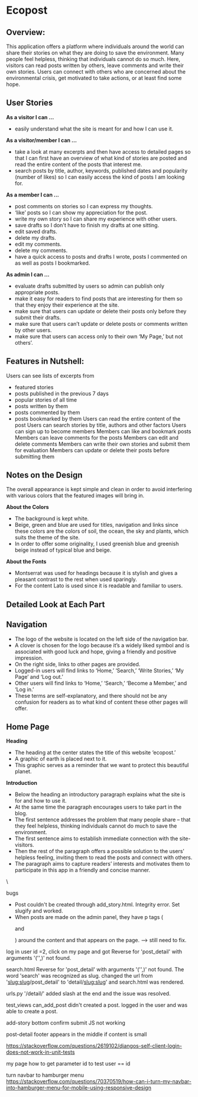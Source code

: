 # Ecopost

## Overview:

This application offers a platform where individuals around the world can share their stories on what they are doing to save the environment.  Many people feel helpless, thinking that individuals cannot do so much.  Here, visitors can read posts written by others, leave comments and write their own stories.  Users can connect with others who are concerned about the environmental crisis, get motivated to take actions, or at least find some hope. 

## User Stories

**As a visitor I can ...**
- easily understand what the site is meant for and how I can use it.

**As a visitor/member I can ...**
- take a look at many excerpts and then have access to detailed pages so that I can first have an overview of what kind of stories are posted and read the entire content of the posts that interest me.
- search posts by title, author, keywords, published dates and popularity (number of likes) so I can easily access the kind of posts I am looking for.

**As a member I can ...**
- post comments on stories so I can express my thoughts.
- ‘like’ posts so I can show my appreciation for the post.
- write my own story so I can share my experience with other users.
- save drafts so I don't have to finish my drafts at one sitting.
- edit saved drafts.
- delete my drafts.
- edit my comments.
- delete my comments.
- have a quick access to posts and drafts I wrote, posts I commented on as well as posts I bookmarked.

**As admin I can ...**
- evaluate drafts submitted by users so admin can publish only appropriate posts.
- make it easy for readers to find posts that are interesting for them so that they enjoy their experience at the site.
- make sure that users can update or delete their posts only before they submit their drafts.
- make sure that users can’t update or delete posts or comments written by other users.
- make sure that users can access only to their own ‘My Page,’ but not others’.

## Features in Nutshell:
Users can see lists of excerpts from
-	featured stories
-	posts published in the previous 7 days
-	popular stories of all time
-	posts written by them
-	posts commented by them
-	posts bookmarked by them
Users can read the entire content of the post
Users can search stories by title, authors and other factors
Users can sign up to become members
Members can like and bookmark posts
Members can leave comments for the posts
Members can edit and delete comments
Members can write their own stories and submit them for evaluation
Members can update or delete their posts before submitting them

## Notes on the Design 
The overall appearance is kept simple and clean in order to avoid interfering with various colors that the featured images will bring in.

**About the Colors**
- The background is kept white.
- Beige, green and blue are used for titles, navigation and links since these colors are the colors of soil, the ocean, the sky and plants, which suits the theme of the site.
- In order to offer some originality, I used greenish blue and greenish beige instead of typical blue and beige.

**About the Fonts**
- Montserrat was used for headings because it is stylish and gives a pleasant contrast to the rest when used sparingly.
- For the content Lato is used since it is readable and familiar to users. 

## Detailed Look at Each Part

## Navigation
- The logo of the website is located on the left side of the navigation bar.
- A clover is chosen for the logo because it’s a widely liked symbol and is associated with good luck and hope, giving a friendly and positive impression.   
- On the right side, links to other pages are provided.
- Logged-in users will find links to ‘Home,’ ‘Search,’ ‘Write Stories,’ ‘My Page’ and ‘Log out.’
- Other users will find links to ‘Home,’ ‘Search,’ ‘Become a Member,’ and ‘Log in.’
- These terms are self-explanatory, and there should not be any confusion for readers as to what kind of content these other pages will offer.

## Home Page

**Heading**
- The heading at the center states the title of this website ‘ecopost.’
- A graphic of earth is placed next to it.
- This graphic serves as a reminder that we want to protect this beautiful planet.  

**Introduction**
- Below the heading an introductory paragraph explains what the site is for and how to use it.
- At the same time the paragraph encourages users to take part in the blog. 
- The first sentence addresses the problem that many people share – that they feel helpless, thinking individuals cannot do much to save the environment.
- The first sentence aims to establish immediate connection with the site-visitors.
- Then the rest of the paragraph offers a possible solution to the users' helpless feeling, inviting them to read the posts and connect with others.    
- The paragraph aims to capture readers’ interests and motivates them to participate in this app in a friendly and concise manner. 


\

bugs

* Post couldn't be created through add_story.html.  Integrity error.  Set slugify and worked.
* When posts are made on the admin panel, they have p tags (<p> and </p>) around the content and 
that appears on the page.  --> still need to fix.


log in user id =2, click on my page and got
Reverse for 'post_detail' with arguments '('',)' not found.

search.html
Reverse for 'post_detail' with arguments '('',)' not found.
The word 'search' was recognized as slug.  changed the url from '<slug:slug>/post_detail' to 'detail/<slug:slug>'
and search.html was rendered.

urls.py
'/detail/' added slash at the end and the issue was resolved.

test_views 
can_add_post didn't created a post.  logged in the user and was able to create a post.

add-story bottom confirm submit JS not working 

post-detail footer appears in the middle if content is small



https://stackoverflow.com/questions/2619102/djangos-self-client-login-does-not-work-in-unit-tests

my page how to get parameter id to test user == id



turn navbar to hamburger menu
https://stackoverflow.com/questions/70370519/how-can-i-turn-my-navbar-into-hamburger-menu-for-mobile-using-responsive-design

